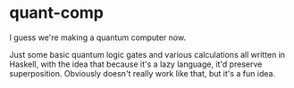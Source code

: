 # quant-comp
I guess we're making a quantum computer now.

Just some basic quantum logic gates and various calculations all written in Haskell, with the idea that because it's a lazy language, it'd preserve superposition. Obviously doesn't really work like that, but it's a fun idea.
